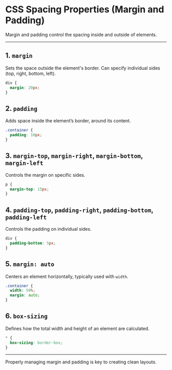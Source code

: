 
# CSS Spacing Properties (Margin and Padding)

Margin and padding control the spacing inside and outside of elements.

---

## 1. `margin`
Sets the space outside the element's border. Can specify individual sides (top, right, bottom, left).

```css
div {
  margin: 20px;
}
```

## 2. `padding`
Adds space inside the element’s border, around its content.

```css
.container {
  padding: 10px;
}
```

## 3. `margin-top`, `margin-right`, `margin-bottom`, `margin-left`
Controls the margin on specific sides.

```css
p {
  margin-top: 15px;
}
```

## 4. `padding-top`, `padding-right`, `padding-bottom`, `padding-left`
Controls the padding on individual sides.

```css
div {
  padding-bottom: 5px;
}
```

## 5. `margin: auto`
Centers an element horizontally, typically used with `width`.

```css
.container {
  width: 50%;
  margin: auto;
}
```

## 6. `box-sizing`
Defines how the total width and height of an element are calculated.

```css
* {
  box-sizing: border-box;
}
```

---

Properly managing margin and padding is key to creating clean layouts.
